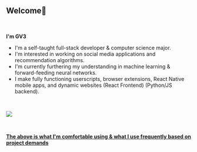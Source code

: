 <h2 align="left">Welcome👋</h2><br/>

<div align="left">

<p><strong>I'm GV3</strong></p>
<ul>
  <li>I'm a self-taught full-stack developer & computer science major.</li>
  <li>I'm interested in working on social media applications and recommendation algorithms.</li>
  <li>I'm currently furthering my understanding in machine learning & forward-feeding neural networks.</li>
  <li>I make fully functioning userscripts, browser extensions, React Native mobile apps, and dynamic websites (React Frontend) (Python/JS backend).</li>
</ul><br/>

<p align="left">
<a href="#"><img href="#" src="https://skillicons.dev/icons?i=python,typescript,js,react,express,nodejs,aws,figma,firebase,flask,git,heroku,mongodb,mysql,react,redis,tailwind,tensorflow,npm,svelte" /> 
</p>
<br/>
<p><strong>The above is what I'm comfortable using & what I use frequently based on project demands</strong></p>
</div>
